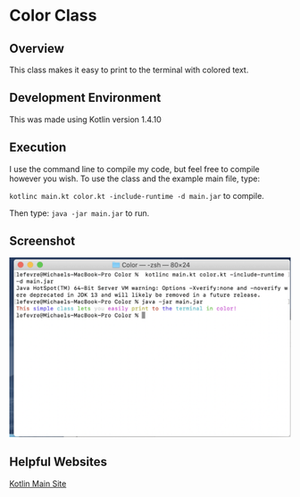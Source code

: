 # Color Class

## Overview

This class makes it easy to print to the terminal with colored text.

## Development Environment
This was made using Kotlin version 1.4.10

## Execution
I use the command line to compile my code, but feel free to compile however you wish. To use the class and the example main file, type:

`kotlinc main.kt color.kt -include-runtime -d main.jar` to compile.

Then type: `java -jar main.jar` to run.

## Screenshot
![Screenshot of code running.](colorscreen.png)

## Helpful Websites
[Kotlin Main Site](https://kotlinlang.org)
